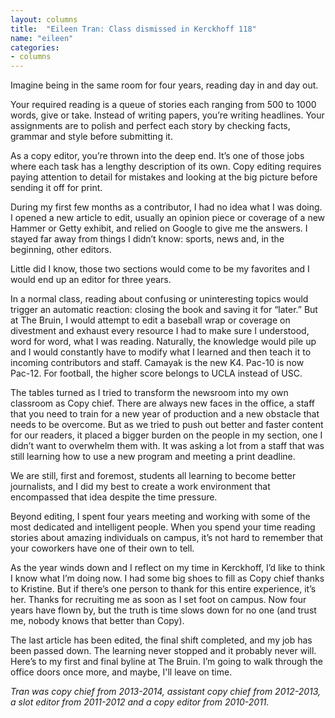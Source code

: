 ```yaml
---
layout: columns
title:  "Eileen Tran: Class dismissed in Kerckhoff 118"
name: "eileen"
categories:
- columns
---
```


Imagine being in the same room for four years, reading day in and day out.

Your required reading is a queue of stories each ranging from 500 to 1000 words, give or take. Instead of writing papers, you’re writing headlines. Your assignments are to polish and perfect each story by checking facts, grammar and style before submitting it.

As a copy editor, you’re thrown into the deep end. It’s one of those jobs where each task has a lengthy description of its own. Copy editing requires paying attention to detail for mistakes and looking at the big picture before sending it off for print.

During my first few months as a contributor, I had no idea what I was doing. I opened a new article to edit, usually an opinion piece or coverage of a new Hammer or Getty exhibit, and relied on Google to give me the answers. I stayed far away from things I didn’t know: sports, news and, in the beginning, other editors.

Little did I know, those two sections would come to be my favorites and I would end up an editor for three years.

In a normal class, reading about confusing or uninteresting topics would trigger an automatic reaction: closing the book and saving it for “later.” But at The Bruin, I would attempt to edit a baseball wrap or coverage on divestment and exhaust every resource I had to make sure I understood, word for word, what I was reading. Naturally, the knowledge would pile up and I would constantly have to modify what I learned and then teach it to incoming contributors and staff. Camayak is the new K4. Pac-10 is now Pac-12. For football, the higher score belongs to UCLA instead of USC.

The tables turned as I tried to transform the newsroom into my own classroom as Copy chief. There are always new faces in the office, a staff that you need to train for a new year of production and a new obstacle that needs to be overcome. But as we tried to push out better and faster content for our readers, it placed a bigger burden on the people in my section, one I didn’t want to overwhelm them with. It was asking a lot from a staff that was still learning how to use a new program and meeting a print deadline.

We are still, first and foremost, students all learning to become better journalists, and I did my best to create a work environment that encompassed that idea despite the time pressure.

Beyond editing, I spent four years meeting and working with some of the most dedicated and intelligent people. When you spend your time reading stories about amazing individuals on campus, it’s not hard to remember that your coworkers have one of their own to tell.

As the year winds down and I reflect on my time in Kerckhoff, I’d like to think I know what I’m doing now. I had some big shoes to fill as Copy chief thanks to Kristine. But if there’s one person to thank for this entire experience, it’s her. Thanks for recruiting me as soon as I set foot on campus. Now four years have flown by, but the truth is time slows down for no one (and trust me, nobody knows that better than Copy).

The last article has been edited, the final shift completed, and my job has been passed down. The learning never stopped and it probably never will. Here’s to my first and final byline at The Bruin. I’m going to walk through the office doors once more, and maybe, I'll leave on time.

*Tran was copy chief from 2013-2014, assistant copy chief from 2012-2013, a slot editor from 2011-2012 and a copy editor from 2010-2011.*
